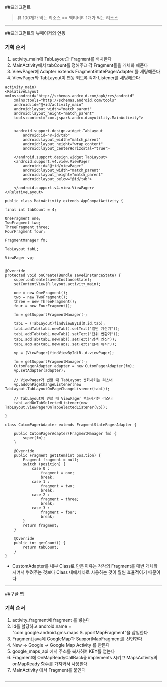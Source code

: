 ##프래그먼트
> 뷰 100개가 먹는 리소스 == 액티비티 1개가 먹는 리소스


---

##프래그먼트와 뷰페이저의 연동

### 기획 순서
1. activity_main에 TabLayout과 Fragment를 배치한다
2. MainActivity에서 tabCount를 정해주고 각 Fragment들을 개체화 해준다
3. ViewPager에 Adapter extends FragmentStatePagerAdapter 를 세팅해준다
4. ViewPager와 TabLayout이 연동 되도록 각자 Listener를 세팅해준다

```
activity_main)
<RelativeLayout xmlns:android="http://schemas.android.com/apk/res/android"
    xmlns:tools="http://schemas.android.com/tools"
    android:id="@+id/activity_main"
    android:layout_width="match_parent"
    android:layout_height="match_parent"
    tools:context="com.jspark.android.myutility.MainActivity">


    <android.support.design.widget.TabLayout
        android:id="@+id/tab"
        android:layout_width="match_parent"
        android:layout_height="wrap_content"
        android:layout_centerHorizontal="true">

    </android.support.design.widget.TabLayout>
    <android.support.v4.view.ViewPager
        android:id="@+id/viewPager"
        android:layout_width="match_parent"
        android:layout_height="match_parent"
        android:layout_below="@id/tab">

    </android.support.v4.view.ViewPager>
</RelativeLayout>
```

```
public class MainActivity extends AppCompatActivity {

final int tabCount = 4;

OneFragment one;
TwoFragment two;
ThreeFragment three;
FourFragment four;

FragmentManager fm;

TabLayout tabL;

ViewPager vp;


@Override
protected void onCreate(Bundle savedInstanceState) {
    super.onCreate(savedInstanceState);
    setContentView(R.layout.activity_main);

    one = new OneFragment();
    two = new TwoFragment();
    three = new ThreeFragment();
    four = new FourFragment();

    fm = getSupportFragmentManager();

    tabL = (TabLayout)findViewById(R.id.tab);
    tabL.addTab(tabL.newTab().setText("일반 계산기"));
    tabL.addTab(tabL.newTab().setText("단위 변환기"));
    tabL.addTab(tabL.newTab().setText("검색 엔진"));
    tabL.addTab(tabL.newTab().setText("현재 위치"));

    vp = (ViewPager)findViewById(R.id.viewPager);

    fm = getSupportFragmentManager();
    CutomPagerAdapter adapter = new CutomPagerAdapter(fm);
    vp.setAdapter(adapter);

    // ViewPager가 변할 때 TabLayout 변화시키는 리스너
    vp.addOnPageChangeListener(new TabLayout.TabLayoutOnPageChangeListener(tabL));

    // TabLayout이 변할 때 ViewPager 변화시키는 리스너
    tabL.addOnTabSelectedListener(new TabLayout.ViewPagerOnTabSelectedListener(vp));

}

class CutomPagerAdapter extends FragmentStatePagerAdapter {

    public CutomPagerAdapter(FragmentManager fm) {
        super(fm);
    }

    @Override
    public Fragment getItem(int position) {
        Fragment fragment = null;
        switch (position) {
            case 0 :
                fragment = one;
                break;
            case 1 :
                fragment = two;
                break;
            case 2 :
                fragment = three;
                break;
            case 3 :
                fragment = four;
                break;
        }
        return fragment;
    }

    @Override
    public int getCount() {
        return tabCount;
    }
}
```
- CustomAdapter를 내부 Class로 만든 이유는 각각의 Fragment를 매번 개체화 시켜서 뿌려주는 것보다 Class 내에서 바로 사용하는 것이 훨씬 효율적이기 때문이다

---

##구글 맵

### 기획 순서
1. activity_fragment에 fragment 를 넣는다
2. id를 할당하고 android:name = "com.google.android.gms.maps.SupportMapFragment"을 삽입한다
3. Fragment.java에 GoogleMap과 SupportMapFragment를 선언한다
4. New -> Google -> Google Map Activity 를 만든다
5. google_maps_api 에서 주소를 복사하여 KEY를 얻는다
6. Fragment에 OnMapReadyCallBack을 implements 시키고 MapsActivity의 onMapReady 함수를 가져와서 사용한다
7. MainActivity 에서 Fragment를 붙인다

```

```

---
